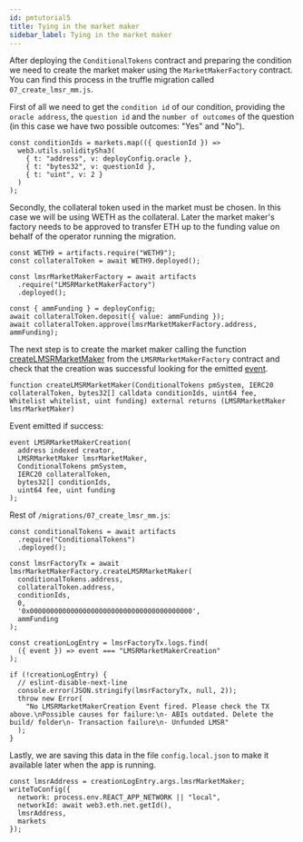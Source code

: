 ```yaml
---
id: pmtutorial5
title: Tying in the market maker
sidebar_label: Tying in the market maker
---
```


After deploying the `ConditionalTokens` contract and preparing the condition we need to create the market maker using the `MarketMakerFactory` contract. You can find this process in the truffle migration called `07_create_lmsr_mm.js`.

First of all we need to get the `condition id` of our condition, providing the `oracle address`, the `question id` and the `number of outcomes` of the question (in this case we have two possible outcomes: "Yes" and "No").
```
const conditionIds = markets.map(({ questionId }) =>
  web3.utils.soliditySha3(
    { t: "address", v: deployConfig.oracle },
    { t: "bytes32", v: questionId },
    { t: "uint", v: 2 }
  )
);
```

Secondly, the collateral token used in the market must be chosen. In this case we will be using WETH as the collateral. Later the market maker's factory needs to be approved to transfer ETH up to the funding value on behalf of the operator running the migration.
```
const WETH9 = artifacts.require("WETH9");
const collateralToken = await WETH9.deployed();

const lmsrMarketMakerFactory = await artifacts
  .require("LMSRMarketMakerFactory")
  .deployed();

const { ammFunding } = deployConfig;
await collateralToken.deposit({ value: ammFunding });
await collateralToken.approve(lmsrMarketMakerFactory.address, ammFunding);
```

The next step is to create the market maker calling the function [createLMSRMarketMaker](https://github.com/gnosis/conditional-tokens-market-makers/blob/37f066a6f78a13845484c9d9a9f5c66b5dad6d95/contracts/LMSRMarketMakerFactory.sol#L116)
from the `LMSRMarketMakerFactory` contract and check that the creation was successful looking for the emitted [event](https://github.com/gnosis/conditional-tokens-market-makers/blob/37f066a6f78a13845484c9d9a9f5c66b5dad6d95/contracts/LMSRMarketMakerFactory.sol#L43).
```
function createLMSRMarketMaker(ConditionalTokens pmSystem, IERC20 collateralToken, bytes32[] calldata conditionIds, uint64 fee, Whitelist whitelist, uint funding) external returns (LMSRMarketMaker lmsrMarketMaker)
```
Event emitted if success:
```
event LMSRMarketMakerCreation(
  address indexed creator,
  LMSRMarketMaker lmsrMarketMaker,
  ConditionalTokens pmSystem,
  IERC20 collateralToken,
  bytes32[] conditionIds,
  uint64 fee, uint funding
);
```

Rest of `/migrations/07_create_lmsr_mm.js`:
```
const conditionalTokens = await artifacts
  .require("ConditionalTokens")
  .deployed();

const lmsrFactoryTx = await lmsrMarketMakerFactory.createLMSRMarketMaker(
  conditionalTokens.address,
  collateralToken.address,
  conditionIds,
  0,
  '0x0000000000000000000000000000000000000000',
  ammFunding
);

const creationLogEntry = lmsrFactoryTx.logs.find(
  ({ event }) => event === "LMSRMarketMakerCreation"
);

if (!creationLogEntry) {
  // eslint-disable-next-line
  console.error(JSON.stringify(lmsrFactoryTx, null, 2));
  throw new Error(
    "No LMSRMarketMakerCreation Event fired. Please check the TX above.\nPossible causes for failure:\n- ABIs outdated. Delete the build/ folder\n- Transaction failure\n- Unfunded LMSR"
  );
}
```

Lastly, we are saving this data in the file `config.local.json` to make it available later when the app is running.
```
const lmsrAddress = creationLogEntry.args.lmsrMarketMaker;
writeToConfig({
  network: process.env.REACT_APP_NETWORK || "local",
  networkId: await web3.eth.net.getId(),
  lmsrAddress,
  markets
});
```